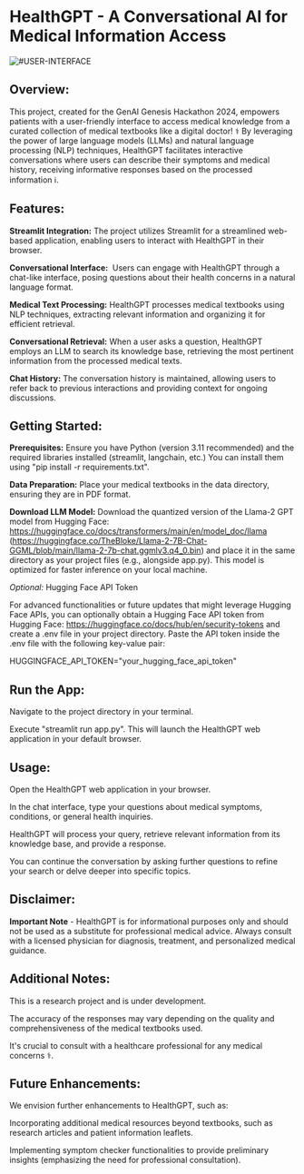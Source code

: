 # HealthGPT - A Conversational AI for Medical Information Access

![#USER-INTERFACE](https://github.com/arnav-singh-ahlawat/HealthGPT/assets/159664776/3d416fc7-942f-4b34-b0ff-5ab89a517c57)

## Overview:

This project, created for the GenAI Genesis Hackathon 2024, empowers patients with a user-friendly interface to access medical knowledge from a curated collection of medical textbooks like a digital doctor! ‍⚕️ By leveraging the power of large language models (LLMs) and natural language processing (NLP) techniques, HealthGPT facilitates interactive conversations where users can describe their symptoms and medical history, receiving informative responses based on the processed information ℹ️.

## Features:

**Streamlit Integration:** The project utilizes Streamlit for a streamlined web-based application, enabling users to interact with HealthGPT in their browser.

**Conversational Interface:** ️ Users can engage with HealthGPT through a chat-like interface, posing questions about their health concerns in a natural language format.

**Medical Text Processing:** HealthGPT processes medical textbooks using NLP techniques, extracting relevant information and organizing it for efficient retrieval.

**Conversational Retrieval:** When a user asks a question, HealthGPT employs an LLM to search its knowledge base, retrieving the most pertinent information from the processed medical texts.

**Chat History:** The conversation history is maintained, allowing users to refer back to previous interactions and providing context for ongoing discussions.

## Getting Started:

**Prerequisites:** Ensure you have Python (version 3.11 recommended) and the required libraries installed (streamlit, langchain, etc.) You can install them using "pip install -r requirements.txt".

**Data Preparation:** Place your medical textbooks in the data directory, ensuring they are in PDF format.

**Download LLM Model:** Download the quantized version of the Llama-2 GPT model from Hugging Face: https://huggingface.co/docs/transformers/main/en/model_doc/llama (https://huggingface.co/TheBloke/Llama-2-7B-Chat-GGML/blob/main/llama-2-7b-chat.ggmlv3.q4_0.bin) and place it in the same directory as your project files (e.g., alongside app.py). This model is optimized for faster inference on your local machine.

*Optional:* Hugging Face API Token

For advanced functionalities or future updates that might leverage Hugging Face APIs, you can optionally obtain a Hugging Face API token from Hugging Face: https://huggingface.co/docs/hub/en/security-tokens and create a .env file in your project directory. Paste the API token inside the .env file with the following key-value pair:

HUGGINGFACE_API_TOKEN="your_hugging_face_api_token"

## Run the App:

Navigate to the project directory in your terminal.

Execute "streamlit run app.py". This will launch the HealthGPT web application in your default browser.

## Usage:

Open the HealthGPT web application in your browser.

In the chat interface, type your questions about medical symptoms, conditions, or general health inquiries.

HealthGPT will process your query, retrieve relevant information from its knowledge base, and provide a response.

You can continue the conversation by asking further questions to refine your search or delve deeper into specific topics.

## Disclaimer:

**Important Note** - HealthGPT is for informational purposes only and should not be used as a substitute for professional medical advice. Always consult with a licensed physician for diagnosis, treatment, and personalized medical guidance.

## Additional Notes:

This is a research project and is under development.

The accuracy of the responses may vary depending on the quality and comprehensiveness of the medical textbooks used.

It's crucial to consult with a healthcare professional for any medical concerns ‍⚕️.

## Future Enhancements:

We envision further enhancements to HealthGPT, such as:

Incorporating additional medical resources beyond textbooks, such as research articles and patient information leaflets.

Implementing symptom checker functionalities to provide preliminary insights (emphasizing the need for professional consultation).
